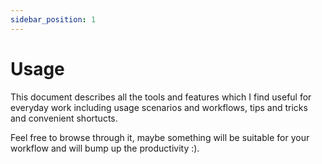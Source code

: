 ```yaml
---
sidebar_position: 1
---
```


# Usage

This document describes all the tools and features which I find useful for everyday work including usage scenarios and workflows, tips and tricks and convenient shortucts.

Feel free to browse through it, maybe something will be suitable for your workflow and will bump up the productivity :).

